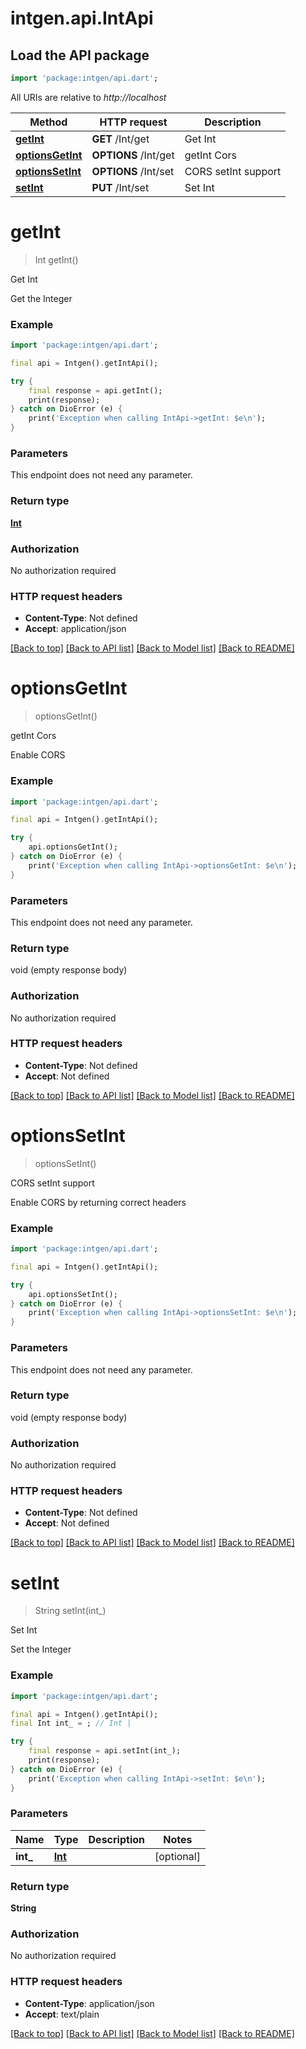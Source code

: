# intgen.api.IntApi

## Load the API package
```dart
import 'package:intgen/api.dart';
```

All URIs are relative to *http://localhost*

Method | HTTP request | Description
------------- | ------------- | -------------
[**getInt**](IntApi.md#getint) | **GET** /Int/get | Get Int
[**optionsGetInt**](IntApi.md#optionsgetint) | **OPTIONS** /Int/get | getInt Cors
[**optionsSetInt**](IntApi.md#optionssetint) | **OPTIONS** /Int/set | CORS setInt support
[**setInt**](IntApi.md#setint) | **PUT** /Int/set | Set Int


# **getInt**
> Int getInt()

Get Int

Get the Integer 

### Example
```dart
import 'package:intgen/api.dart';

final api = Intgen().getIntApi();

try {
    final response = api.getInt();
    print(response);
} catch on DioError (e) {
    print('Exception when calling IntApi->getInt: $e\n');
}
```

### Parameters
This endpoint does not need any parameter.

### Return type

[**Int**](Int.md)

### Authorization

No authorization required

### HTTP request headers

 - **Content-Type**: Not defined
 - **Accept**: application/json

[[Back to top]](#) [[Back to API list]](../README.md#documentation-for-api-endpoints) [[Back to Model list]](../README.md#documentation-for-models) [[Back to README]](../README.md)

# **optionsGetInt**
> optionsGetInt()

getInt Cors

Enable CORS  

### Example
```dart
import 'package:intgen/api.dart';

final api = Intgen().getIntApi();

try {
    api.optionsGetInt();
} catch on DioError (e) {
    print('Exception when calling IntApi->optionsGetInt: $e\n');
}
```

### Parameters
This endpoint does not need any parameter.

### Return type

void (empty response body)

### Authorization

No authorization required

### HTTP request headers

 - **Content-Type**: Not defined
 - **Accept**: Not defined

[[Back to top]](#) [[Back to API list]](../README.md#documentation-for-api-endpoints) [[Back to Model list]](../README.md#documentation-for-models) [[Back to README]](../README.md)

# **optionsSetInt**
> optionsSetInt()

CORS setInt support

Enable CORS by returning correct headers 

### Example
```dart
import 'package:intgen/api.dart';

final api = Intgen().getIntApi();

try {
    api.optionsSetInt();
} catch on DioError (e) {
    print('Exception when calling IntApi->optionsSetInt: $e\n');
}
```

### Parameters
This endpoint does not need any parameter.

### Return type

void (empty response body)

### Authorization

No authorization required

### HTTP request headers

 - **Content-Type**: Not defined
 - **Accept**: Not defined

[[Back to top]](#) [[Back to API list]](../README.md#documentation-for-api-endpoints) [[Back to Model list]](../README.md#documentation-for-models) [[Back to README]](../README.md)

# **setInt**
> String setInt(int_)

Set Int

Set the Integer 

### Example
```dart
import 'package:intgen/api.dart';

final api = Intgen().getIntApi();
final Int int_ = ; // Int | 

try {
    final response = api.setInt(int_);
    print(response);
} catch on DioError (e) {
    print('Exception when calling IntApi->setInt: $e\n');
}
```

### Parameters

Name | Type | Description  | Notes
------------- | ------------- | ------------- | -------------
 **int_** | [**Int**](Int.md)|  | [optional] 

### Return type

**String**

### Authorization

No authorization required

### HTTP request headers

 - **Content-Type**: application/json
 - **Accept**: text/plain

[[Back to top]](#) [[Back to API list]](../README.md#documentation-for-api-endpoints) [[Back to Model list]](../README.md#documentation-for-models) [[Back to README]](../README.md)

